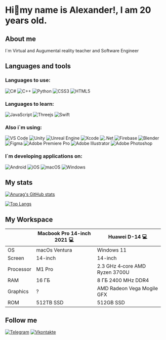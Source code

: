 # Hi:vulcan_salute:my name is Alexander!, I am 20 years old.

## About me
I`m Virtual and Augumental reality teacher and Software Engineer

## Languages and tools

### Languages to use:
![C#](https://img.shields.io/badge/c%23-%23239120.svg?style=for-the-badge&logo=c-sharp&logoColor=white)
![C++](https://img.shields.io/badge/c++-%2300599C.svg?style=for-the-badge&logo=c%2B%2B&logoColor=white)
![Python](https://img.shields.io/badge/python-3670A0?style=for-the-badge&logo=python&logoColor=ffdd54)
![CSS3](https://img.shields.io/badge/css3-%231572B6.svg?style=for-the-badge&logo=css3&logoColor=white)
![HTML5](https://img.shields.io/badge/html5-%23E34F26.svg?style=for-the-badge&logo=html5&logoColor=white)
### Languages to learn:
![JavaScript](https://img.shields.io/badge/javascript-%23323330.svg?style=for-the-badge&logo=javascript&logoColor=%23F7DF1E)
![Threejs](https://img.shields.io/badge/threejs-black?style=for-the-badge&logo=three.js&logoColor=white)
![Swift](https://img.shields.io/badge/swift-F54A2A?style=for-the-badge&logo=swift&logoColor=white)

### Also i`m using:
![VS Code](https://img.shields.io/badge/VS%20Code%20-35b393.svg?style=for-the-badge&logo=visual-studio-code&logoColor=white)
![Unity](https://img.shields.io/badge/unity-%23000000.svg?style=for-the-badge&logo=unity&logoColor=white)
![Unreal Engine](https://img.shields.io/badge/unreal_engine-%23313131.svg?style=for-the-badge&logo=unrealengine&logoColor=white)
![Xcode](https://img.shields.io/badge/Xcode-007ACC?style=for-the-badge&logo=Xcode&logoColor=white)
![.Net](https://img.shields.io/badge/.NET_Framework-5C2D91?style=for-the-badge&logo=.net&logoColor=E5D3FF)
![Firebase](https://img.shields.io/badge/Firebase-039BE5?style=for-the-badge&logo=Firebase&logoColor=F8C52C)
![Blender](https://img.shields.io/badge/blender-%23F5792A.svg?style=for-the-badge&logo=blender&logoColor=white)
![Figma](https://img.shields.io/badge/figma-%23F24E1E.svg?style=for-the-badge&logo=figma&logoColor=white)
![Adobe Premiere Pro](https://img.shields.io/badge/Adobe%20Premiere%20Pro-9999FF.svg?style=for-the-badge&logo=Adobe%20Premiere%20Pro&logoColor=white)
![Adobe Illustrator](https://img.shields.io/badge/adobe%20illustrator-%23FF9A00.svg?style=for-the-badge&logo=adobe%20illustrator&logoColor=white)
![Adobe Photoshop](https://img.shields.io/badge/adobe%20photoshop-%2331A8FF.svg?style=for-the-badge&logo=adobe%20photoshop&logoColor=white)

### I`m developing applications on:
![Android](https://img.shields.io/badge/Android-3DDC84?style=for-the-badge&logo=android&logoColor=white)
![iOS](https://img.shields.io/badge/iOS-000000?style=for-the-badge&logo=ios&logoColor=white)
![macOS](https://img.shields.io/badge/mac%20os-000000?style=for-the-badge&logo=macos&logoColor=F0F0F0)
![Windows](https://img.shields.io/badge/Windows-0078D6?style=for-the-badge&logo=windows&logoColor=white)
## My stats
[![Anurag's GitHub stats](https://github-readme-stats.vercel.app/api?username=sanyakirilv&theme=dark&layout=compact)](https://github.com/sanyakirilv/github-readme-stats)

[![Top Langs](https://github-readme-stats.vercel.app/api/top-langs/?username=sanyakirilv&theme=dark&layout=compact)](https://github.com/sanyakirilv/github-readme-stats)
## My Workspace
|  |Macbook Pro 14-inch 2021 :computer:|Huawei D-14 :computer:|
|--| ------------- | -----|
|OS|macOs Ventura|Windows 11|
|Screen|14-inch|14-inch|
|Processor|M1 Pro|2.3 GHz 4‑core AMD Ryzen 3700U|
|RAM|16 ГБ|8 ГБ 2400 MHz DDR4|
|Graphics|?|AMD Radeon Vega Mogile GFX|
|ROM|512TB SSD|512GB SSD|

## Follow me
[![Telegram](https://img.shields.io/badge/-Telegram-090909?style=for-the-badge&logo=telegram&logoColor=27A0D9)](https://t.me/sanya_kirilv)
[![Vkontakte](https://img.shields.io/badge/-Vkontakte-090909?style=for-the-badge&logo=Vk&logoColor=4F7DB3)](https://vk.com/sanya_kirilv)
